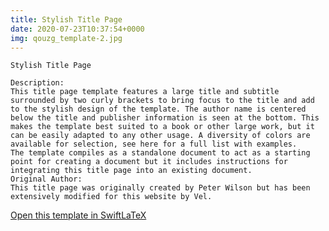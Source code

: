 ```yaml
---
title: Stylish Title Page
date: 2020-07-23T10:37:54+0000
img: qouzg_template-2.jpg
---
```

```
Stylish Title Page

Description:
This title page template features a large title and subtitle surrounded by two curly brackets to bring focus to the title and add to the stylish design of the template. The author name is centered below the title and publisher information is seen at the bottom. This makes the template best suited to a book or other large work, but it can be easily adapted to any other usage. A diversity of colors are available for selection, see here for a full list with examples.
The template compiles as a standalone document to act as a starting point for creating a document but it includes instructions for integrating this title page into an existing document.
Original Author:
This title page was originally created by Peter Wilson but has been extensively modified for this website by Vel.
```
[Open this template in SwiftLaTeX](https://www.swiftlatex.com/project.html?import=https://swiftlatex.github.io/LaTeXBoilerPlate/zips/reept_template.zip&import_name=Stylish%20Title%20Page)
